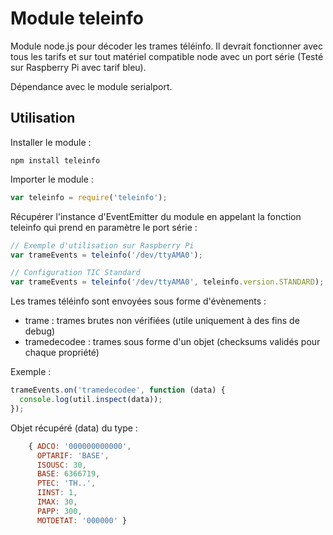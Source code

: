 Module teleinfo
===============
Module node.js pour décoder les trames téléinfo.
Il devrait fonctionner avec tous les tarifs et sur tout matériel compatible node avec un port série
(Testé sur Raspberry Pi avec tarif bleu).

Dépendance avec le module serialport.

Utilisation
-----------

Installer le module :

    npm install teleinfo

Importer le module :

```javascript
var teleinfo = require('teleinfo');
```

Récupérer l'instance d'EventEmitter du module en appelant la fonction teleinfo qui prend en paramètre le port série :

```javascript
// Exemple d'utilisation sur Raspberry Pi
var trameEvents = teleinfo('/dev/ttyAMA0');
```

```javascript
// Configuration TIC Standard
var trameEvents = teleinfo('/dev/ttyAMA0', teleinfo.version.STANDARD);
```

Les trames téléinfo sont envoyées sous forme d'évènements :
* trame : trames brutes non vérifiées (utile uniquement à des fins de debug)
* tramedecodee : trames sous forme d'un objet (checksums validés pour chaque propriété)

Exemple :

```javascript
trameEvents.on('tramedecodee', function (data) {
  console.log(util.inspect(data));
});
```

Objet récupéré (data) du type :

```javascript
    { ADCO: '000000000000',
      OPTARIF: 'BASE',
      ISOUSC: 30,
      BASE: 6366719,
      PTEC: 'TH..',
      IINST: 1,
      IMAX: 30,
      PAPP: 300,
      MOTDETAT: '000000' }
```

